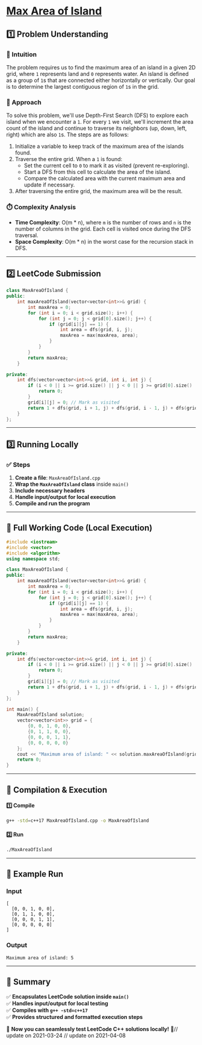 # **[Max Area of Island](https://leetcode.com/problems/max-area-of-island/description/)**  

## **1️⃣ Problem Understanding**  
### **📌 Intuition**  
The problem requires us to find the maximum area of an island in a given 2D grid, where `1` represents land and `0` represents water. An island is defined as a group of `1`s that are connected either horizontally or vertically. Our goal is to determine the largest contiguous region of `1`s in the grid. 

### **🚀 Approach**  
To solve this problem, we'll use Depth-First Search (DFS) to explore each island when we encounter a `1`. For every `1` we visit, we'll increment the area count of the island and continue to traverse its neighbors (up, down, left, right) which are also `1`s. The steps are as follows:

1. Initialize a variable to keep track of the maximum area of the islands found.
2. Traverse the entire grid. When a `1` is found:
   - Set the current cell to `0` to mark it as visited (prevent re-exploring).
   - Start a DFS from this cell to calculate the area of the island.
   - Compare the calculated area with the current maximum area and update if necessary.
3. After traversing the entire grid, the maximum area will be the result.

### **⏱️ Complexity Analysis**  
- **Time Complexity**: O(m * n), where `m` is the number of rows and `n` is the number of columns in the grid. Each cell is visited once during the DFS traversal.
- **Space Complexity**: O(m * n) in the worst case for the recursion stack in DFS.

---  

## **2️⃣ LeetCode Submission**  
```cpp
class MaxAreaOfIsland {
public:
    int maxAreaOfIsland(vector<vector<int>>& grid) {
        int maxArea = 0;
        for (int i = 0; i < grid.size(); i++) {
            for (int j = 0; j < grid[0].size(); j++) {
                if (grid[i][j] == 1) {
                    int area = dfs(grid, i, j);
                    maxArea = max(maxArea, area);
                }
            }
        }
        return maxArea;
    }

private:
    int dfs(vector<vector<int>>& grid, int i, int j) {
        if (i < 0 || i >= grid.size() || j < 0 || j >= grid[0].size() || grid[i][j] == 0) {
            return 0;
        }
        grid[i][j] = 0; // Mark as visited
        return 1 + dfs(grid, i + 1, j) + dfs(grid, i - 1, j) + dfs(grid, i, j + 1) + dfs(grid, i, j - 1);
    }
};  
```
  
---  

## **3️⃣ Running Locally**  
### **✅ Steps**  
1. **Create a file**: `MaxAreaOfIsland.cpp`  
2. **Wrap the `MaxAreaOfIsland` class** inside `main()`  
3. **Include necessary headers**  
4. **Handle input/output for local execution**  
5. **Compile and run the program**  

---  

## **📝 Full Working Code (Local Execution)**  
```cpp
#include <iostream>
#include <vector>
#include <algorithm>
using namespace std;

class MaxAreaOfIsland {
public:
    int maxAreaOfIsland(vector<vector<int>>& grid) {
        int maxArea = 0;
        for (int i = 0; i < grid.size(); i++) {
            for (int j = 0; j < grid[0].size(); j++) {
                if (grid[i][j] == 1) {
                    int area = dfs(grid, i, j);
                    maxArea = max(maxArea, area);
                }
            }
        }
        return maxArea;
    }

private:
    int dfs(vector<vector<int>>& grid, int i, int j) {
        if (i < 0 || i >= grid.size() || j < 0 || j >= grid[0].size() || grid[i][j] == 0) {
            return 0;
        }
        grid[i][j] = 0; // Mark as visited
        return 1 + dfs(grid, i + 1, j) + dfs(grid, i - 1, j) + dfs(grid, i, j + 1) + dfs(grid, i, j - 1);
    }
};

int main() {
    MaxAreaOfIsland solution;
    vector<vector<int>> grid = {
        {0, 0, 1, 0, 0},
        {0, 1, 1, 0, 0},
        {0, 0, 0, 1, 1},
        {0, 0, 0, 0, 0}
    };
    cout << "Maximum area of island: " << solution.maxAreaOfIsland(grid) << endl;
    return 0;
}
```  

---  

## **🔧 Compilation & Execution**  
#### **1️⃣ Compile**  
```bash
g++ -std=c++17 MaxAreaOfIsland.cpp -o MaxAreaOfIsland
```  

#### **2️⃣ Run**  
```bash
./MaxAreaOfIsland
```  

---  

## **🎯 Example Run**  
### **Input**  
```
[ 
  [0, 0, 1, 0, 0], 
  [0, 1, 1, 0, 0], 
  [0, 0, 0, 1, 1], 
  [0, 0, 0, 0, 0] 
]
```  
### **Output**  
```
Maximum area of island: 5
```  

---  

## **📌 Summary**  
✅ **Encapsulates LeetCode solution inside `main()`**  
✅ **Handles input/output for local testing**  
✅ **Compiles with `g++ -std=c++17`**  
✅ **Provides structured and formatted execution steps**  

🚀 **Now you can seamlessly test LeetCode C++ solutions locally!** 🚀// update on 2021-03-24
// update on 2021-04-08
